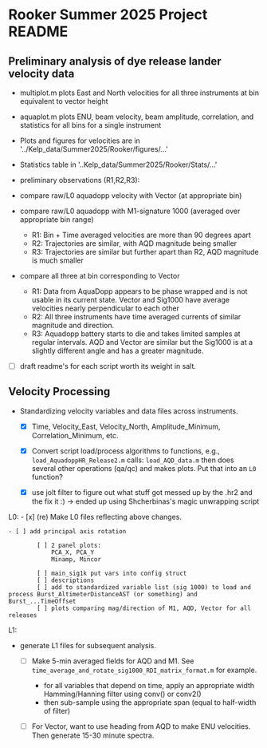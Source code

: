 # Rooker Summer 2025 Project README

## Preliminary analysis of dye release lander velocity data


  - multiplot.m plots East and North velocities for all three instruments at bin equivalent to vector height 
  - aquaplot.m plots ENU, beam velocity, beam amplitude, correlation, and statistics for all bins for a single instrument
 - Plots and figures for velocities are in '../Kelp_data/Summer2025/Rooker/figures/...'
  - Statistics table in '..Kelp_data/Summer2025/Rooker/Stats/...'
  - preliminary observations (R1,R2,R3): 

- compare raw/L0 aquadopp velocity with Vector (at appropriate bin)

- compare raw/L0 aquadopp with M1-signature 1000 (averaged over appropriate bin range)
	- R1: Bin + Time averaged velocities are more than 90 degrees apart
	- R2: Trajectories are similar, with AQD magnitude being smaller 
	- R3: Trajectories are similar but further apart than R2, AQD magnitude is much smaller


- compare all three at bin corresponding to Vector
	- R1: Data from AquaDopp appears to be phase wrapped and is not usable in its current state. 
		Vector and Sig1000 have average velocities nearly perpendicular to each other
	- R2: All three instruments have time averaged currents of similar magnitude and direction.
	- R3: Aquadopp battery starts to die and takes limited samples at regular intervals. AQD and Vector are similar but the Sig1000 is at a slightly different angle and has a greater magnitude.
  
- [ ] draft readme's for each script worth its weight in salt. 




## Velocity Processing
- Standardizing velocity variables and data files across instruments.
  - [x] Time, Velocity_East, Velocity_North, Amplitude_Minimum, Correlation_Minimum, etc.
  - [x] Convert script load/process algorithms to functions, e.g.,
     	```load_AquadoppHR_Release2.m```
	calls:
     	```load_AQD_data.m```
     	then does several other operations (qa/qc) and makes plots. Put that into an ```L0``` function?

  - [x] use jolt filter to figure out what stuff got messed up by the .hr2 and the fix it :) -> ended up using Shcherbinas's magic unwrapping script	


L0:
	- [x] (re) Make L0 files reflecting above changes.

	- [ ] add principal axis rotation

			[ ] 2 panel plots:
				PCA_X, PCA_Y
				Minamp, Mincor

			[ ] main_sig1k put vars into config struct
			[ ] descriptions
			[ ] add to standardized variable list (sig 1000) to load and process Burst_AltimeterDistanceAST (or something) and Burst_...TimeOffset 
			[ ] plots comparing mag/direction of M1, AQD, Vector for all releases
L1:
- generate L1 files for subsequent analysis.
 	- [ ] Make 5-min averaged fields for AQD and M1. See ```time_average_and_rotate_sig1000_RDI_matrix_format.m``` for example.
		- for all variables that depend on time, apply an appropriate width Hamming/Hanning filter using conv() or conv2()
		- then sub-sample using the appropriate span (equal to half-width of filter)
 	- [ ] For Vector, want to use heading from AQD to make ENU velocities. Then generate 15-30 minute spectra. 
 

